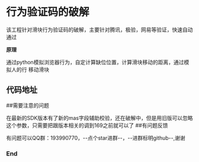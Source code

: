 # 行为验证码的破解

该工程针对滑块行为验证码的破解，主要针对腾讯，极验，网易等验证，快速自动通过

**原理**

通过python模拟浏览器行为，自定计算缺位位置，计算滑块移动的距离，通过模拟人的行
移动滑块

## 代码地址

##需要注意的问题

在最新的SDK版本有了新的mas字段辅助校验，还在破解中，但是用旧版可以忽略这个参数，只需要把跟版本相关的调到169之前就可以了
##有问题反馈

有问题可以QQ群：193990770，--点个star进群--，--进群标明github--,谢谢


### End

